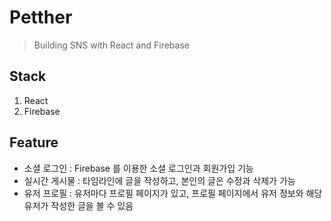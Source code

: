 # Petther
> Building SNS with React and Firebase

## Stack

1. React
2. Firebase

## Feature
- 소셜 로그인 : Firebase 를 이용한 소셜 로그인과 회원가입 기능
- 실시간 게시물 : 타임라인에 글을 작성하고, 본인의 글은 수정과 삭제가 가능
- 유저 프로필 : 유저마다 프로필 페이지가 있고, 프로필 페이지에서 유저 정보와 해당 유저가 작성한 글을 볼 수 있음
